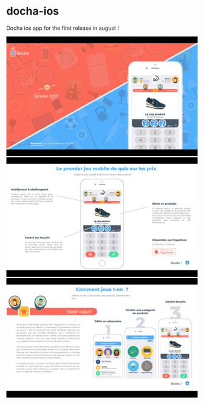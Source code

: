 # docha-ios
Docha ios app for the first release in august !

![Alt text](screenshot1.png?raw=true "Title")
![Alt text](screenshot2.png?raw=true "Title2")
![Alt text](screenshot3.png?raw=true "Title3")
